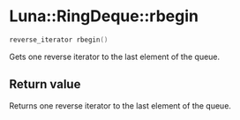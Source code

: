 # Luna::RingDeque::rbegin

```c++
reverse_iterator rbegin()
```

Gets one reverse iterator to the last element of the queue. 



## Return value
Returns one reverse iterator to the last element of the queue. 

